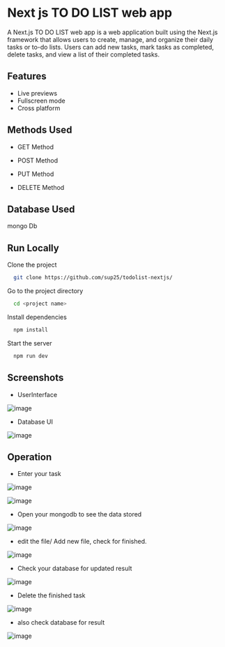 
# Next js TO DO LIST web app

A Next.js TO DO LIST web app is a web application built using the Next.js framework that allows users to create, manage, and organize their daily tasks or to-do lists. Users can add new tasks, mark tasks as completed, delete tasks, and view a list of their completed tasks. 


## Features


- Live previews
- Fullscreen mode
- Cross platform


## Methods Used



- GET Method

- POST Method

- PUT Method

- DELETE Method

## Database Used 
mongo Db
## Run Locally

Clone the project

```bash
  git clone https://github.com/sup25/todolist-nextjs/
```

Go to the project directory

```bash
  cd <project name>
```

Install dependencies

```bash
  npm install
```

Start the server

```bash
  npm run dev
```


## Screenshots

- UserInterface 

![image](https://user-images.githubusercontent.com/47480308/234350399-aead0b79-550f-4b90-826d-6b42b2bc050b.png)

- Database UI

![image](https://user-images.githubusercontent.com/47480308/234350664-a1580391-2f79-4c22-9b91-6374a52f9e79.png)

## Operation

- Enter your task

![image](https://user-images.githubusercontent.com/47480308/234349293-93d92ad4-1bb1-4b34-990a-c184bede89ff.png)

![image](https://user-images.githubusercontent.com/47480308/234349370-39aa5807-52f2-4664-9a8c-7f054666badb.png)

- Open your mongodb to see the data stored

![image](https://user-images.githubusercontent.com/47480308/234349537-13502173-763a-450d-b265-c7abd124a743.png)

- edit the file/ Add new file, check for finished.

![image](https://user-images.githubusercontent.com/47480308/234348846-244f5a64-6911-4310-8b68-807db6793603.png)

- Check your database for updated result

![image](https://user-images.githubusercontent.com/47480308/234349092-beb5aad8-b6f5-4d1a-982b-51a81354909d.png)

- Delete the finished task

![image](https://user-images.githubusercontent.com/47480308/234347805-f4120aba-c61e-4a7c-8f77-81259771efe4.png)

- also check database for result

![image](https://user-images.githubusercontent.com/47480308/234347981-9b411f6c-ce7e-440d-8dd1-f21ce6f487ec.png)

